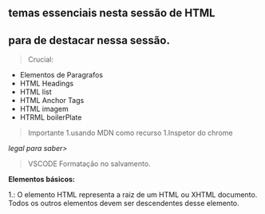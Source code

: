 ## temas essenciais nesta sessão de HTML
## para de destacar nessa sessão.

>Crucial: 

- Elementos de Paragrafos
- HTML Headings 
- HTML list
- HTML Anchor Tags 
- HTML imagem
- HTRML boilerPlate

> Importante
1.usando MDN como recurso
1.Inspetor do chrome

_legal para saber>_
>VSCODE Formatação no salvamento.

**Elementos básicos:**

1.<html>: O elemento HTML <html> representa a raiz de um HTML ou XHTML documento. 
Todos os outros elementos devem ser descendentes desse elemento.




